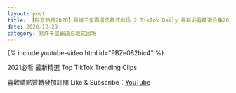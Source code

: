 ```yaml
---
layout: post
title: 【抖音熱搜2020】易烊千玺霸道总裁式出场 2 TikTok Daily 最新必看精選合集2020 12 29
date: 2020-12-29
category: 易烊千玺霸道总裁式出场
---
```


{% include youtube-video.html id="9BZe082bic4" %}

2021必看 最新精選 Top TikTok Trending Clips

喜歡請點贊轉發加訂閱 Like & Subscribe：[YouTube](https://www.youtube.com/channel/UCAoR7VcanIPd04uEq_GIylA/videos)

